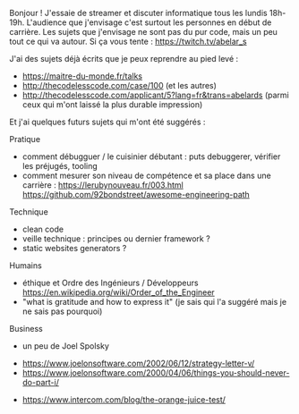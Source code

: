 Bonjour !
J'essaie de streamer et discuter informatique tous les lundis 18h-19h.
L'audience que j'envisage c'est surtout les personnes en début de carrière.
Les sujets que j'envisage ne sont pas du pur code, mais un peu tout ce qui va autour.
Si ça vous tente : https://twitch.tv/abelar_s


J'ai des sujets déjà écrits que je peux reprendre au pied levé :
- https://maitre-du-monde.fr/talks
- http://thecodelesscode.com/case/100 (et les autres)
- http://thecodelesscode.com/applicant/5?lang=fr&trans=abelards (parmi ceux qui m'ont laissé la plus durable impression)

Et j'ai quelques futurs sujets qui m'ont été suggérés :

Pratique
* comment débugguer / le cuisinier débutant : puts debuggerer, vérifier les préjugés, tooling
* comment mesurer son niveau de compétence et sa place dans une carrière :
   https://lerubynouveau.fr/003.html
   https://github.com/92bondstreet/awesome-engineering-path

Technique
* clean code
* veille technique : principes ou dernier framework ?
* static websites generators ?

Humains
* éthique et Ordre des Ingénieurs / Développeurs https://en.wikipedia.org/wiki/Order_of_the_Engineer
* "what is gratitude and how to express it" (je sais qui l'a suggéré mais je ne sais pas pourquoi)

Business
* un peu de Joel Spolsky
 - https://www.joelonsoftware.com/2002/06/12/strategy-letter-v/
 - https://www.joelonsoftware.com/2000/04/06/things-you-should-never-do-part-i/
* https://www.intercom.com/blog/the-orange-juice-test/



